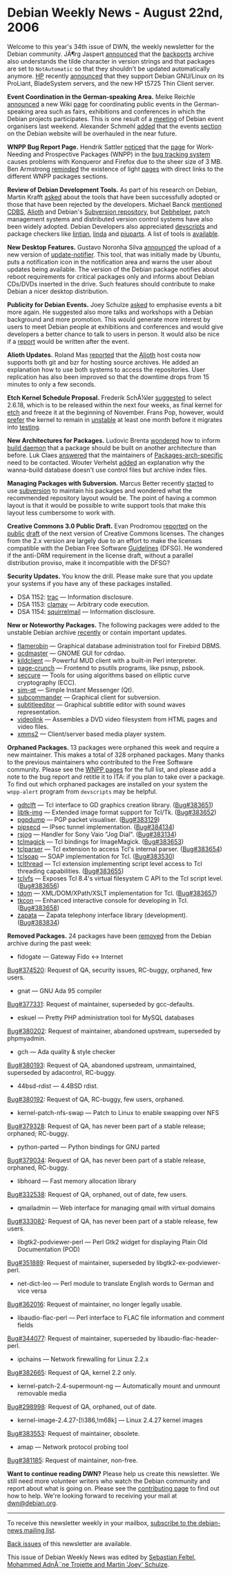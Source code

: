 
Debian Weekly News - August 22nd, 2006
======================================


Welcome to this year's 34th issue of DWN, the weekly newsletter for the
Debian community. JÃ¶rg Jaspert [announced](https://lists.debian.org/debian-project/2006/08/msg00118.html) that the [backports](http://www.backports.org/)
archive also understands the tilde character in version strings and that
packages are set to `NotAutomatic` so that they shouldn't be
updated automatically anymore. [HP](http://www.hp.com/) recently
[announced](http://www.linuxworld.com.au/index.php/id;311998848;fp;2;fpid;1) that they support Debian GNU/Linux on its ProLiant, BladeSystem
servers, and the new HP t5725 Thin Client server.


**Event Coordination in the German-speaking Area.** Meike
Reichle [announced](https://lists.debian.org/debian-events-eu/2006/08/msg00019.html) a new Wiki [page](https://wiki.debian.org/DebianEventsDe) for coordinating public events in the German-speaking area such as
fairs, exhibitions and conferences in which the Debian projects participates.
This is one result of a [meeting](https://lists.debian.org/debian-publicity/2006/08/msg00031.html)
of Debian event organisers last weekend. Alexander Schmehl [added](https://lists.debian.org/debian-events-eu/2006/08/msg00022.html)
that the events [section](https://www.debian.org/events/) on the Debian website
will be overhauled in the near future.


**WNPP Bug Report Page.** Hendrik Sattler [noticed](https://lists.debian.org/debian-devel/2006/08/msg00236.html) that the [page](https://bugs.debian.org/wnpp)
for Work-Needing and Prospective Packages (WNPP) in the [bug tracking system](https://www.debian.org/Bugs/) causes problems with Konqueror and
Firefox due to the sheer size of 3 MB. Ben Armstrong [reminded](https://lists.debian.org/debian-devel/2006/08/msg00237.html) the existence of light [pages](https://www.debian.org/devel/wnpp/)
with direct links to the different WNPP packages sections.


**Review of Debian Development Tools.**
As part of his research on Debian, Martin Krafft [asked](https://lists.debian.org/debian-devel/2006/07/msg01358.html) about the tools that have been successfully adopted
or those that have been rejected by the developers. Michael Banck [mentioned](https://lists.debian.org/debian-devel/2006/07/msg01360.html) [CDBS](https://packages.debian.org/unstable/devel/cdbs), [Alioth](https://alioth.debian.org) and Debian's
[Subversion repository](http://svn.debian.org), but [Debhelper](https://packages.debian.org/unstable/devel/debhelper),
patch management systems and distributed version control systems have
also been widely adopted. Debian Developers also appreciated [devscripts](https://packages.debian.org/unstable/devel/devscripts) and package checkers like [lintian](https://packages.debian.org/unstable/devel/lintian),
[linda](https://packages.debian.org/unstable/devel/linda) and [piuparts](https://packages.debian.org/unstable/devel/piuparts).
A list of tools is [available](https://wiki.debian.org/madduck/adoptions).


**New Desktop Features.** Gustavo Noronha Silva [announced](https://lists.debian.org/debian-devel/2006/08/msg00629.html) the upload of a new version of [update-notifier](https://packages.debian.org/unstable/gnome/update-notifier). This tool, that was initially made by Ubuntu, puts
a notification icon in the notification area and warns the user about
updates being available. The version of the Debian package notifies about
reboot requirements for critical packages only and informs about Debian
CDs/DVDs inserted in the drive. Such features should contribute to
make Debian a nicer desktop distribution.


**Publicity for Debian Events.** Joey Schulze [asked](https://lists.debian.org/debian-events-eu/2006/08/msg00000.html) to emphasise events a bit more again. He suggested also more
talks and workshops with a Debian background and more promotion. This would
generate more interest by users to meet Debian people at exhibitions and
conferences and would give developers a better chance to talk to users in
person. It would also be nice if a [report](https://www.debian.org/events/2006/0624-froscon-report) would be
written after the event.


**Alioth Updates.** Roland Mas [reported](http://roland.entierement.nu/blog/2006/08/17/bits-about-alioth.html) that the [Alioth](https://alioth.debian.org/) host
costa now supports both git and bzr for hosting source archives. He added an
explanation how to use both systems to access the repositories. User
replication has also been improved so that the downtime drops from 15 minutes
to only a few seconds.


**Etch Kernel Schedule Proposal.** Frederik SchÃ¼ler [suggested](https://lists.debian.org/debian-kernel/2006/08/msg00413.html)
to select 2.6.18, which is to be released within the next four weeks, as final
kernel for [etch](https://www.debian.org/releases/etch/) and freeze it at the
beginning of November. Frans Pop, however, would [prefer](https://lists.debian.org/debian-kernel/2006/08/msg00415.html)
the kernel to remain in [unstable](https://www.debian.org/releases/unstable/) at
least one month before it migrates into [testing](https://www.debian.org/releases/testing/).


**New Architectures for Packages.** Ludovic Brenta [wondered](https://lists.debian.org/debian-devel/2006/07/msg00537.html)
how to inform [build daemon](https://www.debian.org/devel/buildd/) that a package
should be built on another architecture than before. Luk Claes [answered](https://lists.debian.org/debian-devel/2006/07/msg00538.html)
that the maintainers of [Packages-arch-specific](http://cvs.debian.org/srcdep/Packages-arch-specific?cvsroot=dak) need to be contacted. Wouter Verhelst [added](https://lists.debian.org/debian-devel/2006/07/msg00583.html) an
explanation why the wanna-build database doesn't use control files but archive
index files.


**Managing Packages with Subversion.** Marcus Better recently
[started](https://lists.debian.org/debian-devel/2006/07/msg00835.html) to use [subversion](https://packages.debian.org/subversion) to maintain his packages and wondered what the recommended
repository layout would be. The point of having a common layout is that it
would be possible to write support tools that make this layout less cumbersome
to work with.


**Creative Commons 3.0 Public Draft.** Evan Prodromou [reported](https://lists.debian.org/debian-legal/2006/08/msg00051.html)
on the [public](http://creativecommons.org/weblog/entry/6017) [draft](http://lists.ibiblio.org/pipermail/cc-licenses/2006-August/003855.html) of the next version of Creative Commons licenses. The changes from
the 2.x version are largely due to an effort to make the licenses compatible
with the Debian Free Software [Guidelines](https://www.debian.org/social_contract#guidelines) (DFSG). He wondered if the anti-DRM requirement in the license
draft, without a parallel distribution proviso, make it incompatible with the
DFSG?


**Security Updates.** You know the drill. Please make sure
that you update your systems if you have any of these packages installed.


* DSA 1152: [trac](https://www.debian.org/security/2006/dsa-1152) —
 Information disclosure.
* DSA 1153: [clamav](https://www.debian.org/security/2006/dsa-1153) —
 Arbitrary code execution.
* DSA 1154: [squirrelmail](https://www.debian.org/security/2006/dsa-1154) —
 Information disclosure.


**New or Noteworthy Packages.** The following packages were
added to the unstable Debian archive [recently](https://packages.debian.org/unstable/newpkg_main) or contain
important updates.


* [flamerobin](https://packages.debian.org/unstable/utils/flamerobin)
 — Graphical database administration tool for Firebird DBMS.
* [gcdmaster](https://packages.debian.org/unstable/sound/gcdmaster)
 — GNOME GUI for cdrdao.
* [kildclient](https://packages.debian.org/unstable/games/kildclient)
 — Powerful MUD client with a built-in Perl interpreter.
* [page-crunch](https://packages.debian.org/unstable/text/page-crunch)
 — Frontend to psutils programs, like psnup, psbook.
* [seccure](https://packages.debian.org/unstable/utils/seccure)
 — Tools for using algorithms based on elliptic curve cryptography (ECC).
* [sim-qt](https://packages.debian.org/unstable/net/sim-qt)
 — Simple Instant Messenger (Qt).
* [subcommander](https://packages.debian.org/unstable/devel/subcommander)
 — Graphical client for subversion.
* [subtitleeditor](https://packages.debian.org/unstable/gnome/subtitleeditor)
 — Graphical subtitle editor with sound waves representation.
* [videolink](https://packages.debian.org/unstable/graphics/videolink)
 — Assembles a DVD video filesystem from HTML pages and video files.
* [xmms2](https://packages.debian.org/unstable/sound/xmms2)
 — Client/server based media player system.


**Orphaned Packages.** 13 packages were orphaned this week and
require a new maintainer. This makes a total of 328 orphaned packages. Many
thanks to the previous maintainers who contributed to the Free Software
community. Please see the [WNPP pages](https://www.debian.org/devel/wnpp/) for
the full list, and please add a note to the bug report and retitle it to ITA:
if you plan to take over a package. To find out which orphaned packages are
installed on your system the `wnpp-alert` program from `devscripts` may be helpful.


* [gdtclft](https://packages.debian.org/unstable/devel/gdtclft)
 — Tcl interface to GD graphics creation library.
 ([Bug#383651](https://bugs.debian.org/383651))
* [libtk-img](https://packages.debian.org/unstable/devel/libtk-img)
 — Extended image format support for Tcl/Tk.
 ([Bug#383652](https://bugs.debian.org/383652))
* [pgpdump](https://packages.debian.org/unstable/utils/pgpdump)
 — PGP packet visualiser.
 ([Bug#383129](https://bugs.debian.org/383129))
* [pipsecd](https://packages.debian.org/unstable/net/pipsecd)
 — IPsec tunnel implementation.
 ([Bug#384134](https://bugs.debian.org/384134))
* [rsjog](https://packages.debian.org/unstable/x11/rsjog)
 — Handler for Sony Vaio "Jog Dial".
 ([Bug#383134](https://bugs.debian.org/383134))
* [tclmagick](https://packages.debian.org/unstable/graphics/tclmagick)
 — Tcl bindings for ImageMagick.
 ([Bug#383653](https://bugs.debian.org/383653))
* [tclparser](https://packages.debian.org/unstable/interpreters/tclparser)
 — Tcl extension to access Tcl's internal parser.
 ([Bug#383654](https://bugs.debian.org/383654))
* [tclsoap](https://packages.debian.org/unstable/interpreters/tclsoap)
 — SOAP implementation for Tcl.
 ([Bug#383530](https://bugs.debian.org/383530))
* [tclthread](https://packages.debian.org/unstable/interpreters/tclthread)
 — Tcl extension implementing script level access to Tcl threading capabilities.
 ([Bug#383655](https://bugs.debian.org/383655))
* [tclvfs](https://packages.debian.org/unstable/interpreters/tclvfs)
 — Exposes Tcl 8.4's virtual filesystem C API to the Tcl script level.
 ([Bug#383656](https://bugs.debian.org/383656))
* [tdom](https://packages.debian.org/unstable/interpreters/tdom)
 — XML/DOM/XPath/XSLT implementation for Tcl.
 ([Bug#383657](https://bugs.debian.org/383657))
* [tkcon](https://packages.debian.org/unstable/interpreters/tkcon)
 — Enhanced interactive console for developing in Tcl.
 ([Bug#383658](https://bugs.debian.org/383658))
* [zapata](https://packages.debian.org/unstable/libs/libzap1)
 — Zapata telephony interface library (development).
 ([Bug#383834](https://bugs.debian.org/383834))


**Removed Packages.** 24 packages have been [removed](https://ftp-master.debian.org/removals.txt) from the Debian
archive during the past week:


* fidogate — Gateway Fido <-> Internet
   
[Bug#374520](https://bugs.debian.org/374520):
 Request of QA, security issues, RC-buggy, orphaned, few users.
* gnat — GNU Ada 95 compiler
   
[Bug#377331](https://bugs.debian.org/377331):
 Request of maintainer, superseded by gcc-defaults.
* eskuel — Pretty PHP administration tool for MySQL databases
   
[Bug#380202](https://bugs.debian.org/380202):
 Request of maintainer, abandoned upstream, superseded by phpmyadmin.
* gch — Ada quality & style checker
   
[Bug#380193](https://bugs.debian.org/380193):
 Request of QA, abandoned upstream, unmaintained, superseded by adacontrol, RC-buggy.
* 44bsd-rdist — 4.4BSD rdist.
   
[Bug#380192](https://bugs.debian.org/380192):
 Request of QA, RC-buggy, few users, orphaned.
* kernel-patch-nfs-swap — Patch to Linux to enable swapping over NFS
   
[Bug#379328](https://bugs.debian.org/379328):
 Request of QA, has never been part of a stable release; orphaned; RC-buggy.
* python-parted — Python bindings for GNU parted
   
[Bug#379034](https://bugs.debian.org/379034):
 Request of QA, has never been part of a stable release, orphaned, RC-buggy.
* libhoard — Fast memory allocation library
   
[Bug#332538](https://bugs.debian.org/332538):
 Request of QA, orphaned, out of date, few users.
* qmailadmin — Web interface for managing qmail with virtual domains
   
[Bug#333082](https://bugs.debian.org/333082):
 Request of QA, has never been part of a stable release, few users.
* libgtk2-podviewer-perl — Perl Gtk2 widget for displaying Plain Old Documentation (POD)
   
[Bug#351889](https://bugs.debian.org/351889):
 Request of maintainer, superseded by libgtk2-ex-podviewer-perl.
* net-dict-leo — Perl module to translate English words to German and vice versa
   
[Bug#362016](https://bugs.debian.org/362016):
 Request of maintainer, no longer legally usable.
* libaudio-flac-perl — Perl interface to FLAC file information and comment fields
   
[Bug#344077](https://bugs.debian.org/344077):
 Request of maintainer, superseded by libaudio-flac-header-perl.
* ipchains — Network firewalling for Linux 2.2.x
   
[Bug#382665](https://bugs.debian.org/382665):
 Request of QA, kernel 2.2 only.
* kernel-patch-2.4-supermount-ng — Automatically mount and unmount removable media
   
[Bug#298998](https://bugs.debian.org/298998):
 Request of QA, orphaned, out of date.
* kernel-image-2.4.27-[!i386,!m68k] — Linux 2.4.27 kernel images
   
[Bug#383553](https://bugs.debian.org/383553):
 Request of maintainer, obsolete.
* amap — Network protocol probing tool
   
[Bug#381185](https://bugs.debian.org/381185):
 Request of maintainer, non-free.


**Want to continue reading DWN?** Please help us create this
newsletter. We still need more volunteer writers who watch the Debian
community and report about what is going on. Please see the [contributing page](https://www.debian.org/News/weekly/contributing) to find out how
to help. We're looking forward to receiving your mail at [dwn@debian.org](mailto:dwn@debian.org).




---



 To receive this newsletter weekly in your mailbox, [subscribe to the debian-news mailing list](https://lists.debian.org/debian-news/).



[Back issues](https://www.debian.org/News/weekly/) of this newsletter are available.



This issue of Debian Weekly News was edited by [Sebastian Feltel, Mohammed AdnÃ¨ne Trojette and Martin 'Joey' Schulze](mailto:dwn@debian.org).




